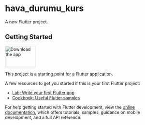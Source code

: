 # hava_durumu_kurs

A new Flutter project.

## Getting Started
<a href="https://github.com/Ahmetakaslan/hava_durumu/releases/download/v1.0.0/app-release.apk" download="app-release.apk"><img src="down.png" alt="Download the app" style="width:100px;height:70px;"></a>


This project is a starting point for a Flutter application.

A few resources to get you started if this is your first Flutter project:

- [Lab: Write your first Flutter app](https://docs.flutter.dev/get-started/codelab)
- [Cookbook: Useful Flutter samples](https://docs.flutter.dev/cookbook)

For help getting started with Flutter development, view the
[online documentation](https://docs.flutter.dev/), which offers tutorials,
samples, guidance on mobile development, and a full API reference.
